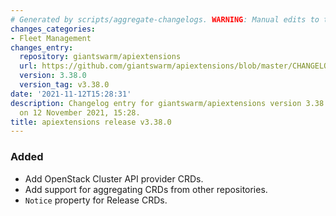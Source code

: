 ```yaml
---
# Generated by scripts/aggregate-changelogs. WARNING: Manual edits to this files will be overwritten.
changes_categories:
- Fleet Management
changes_entry:
  repository: giantswarm/apiextensions
  url: https://github.com/giantswarm/apiextensions/blob/master/CHANGELOG.md#3380---2021-11-12
  version: 3.38.0
  version_tag: v3.38.0
date: '2021-11-12T15:28:31'
description: Changelog entry for giantswarm/apiextensions version 3.38.0, published
  on 12 November 2021, 15:28.
title: apiextensions release v3.38.0
---
```


### Added
- Add OpenStack Cluster API provider CRDs.
- Add support for aggregating CRDs from other repositories.
- `Notice` property for Release CRDs.
